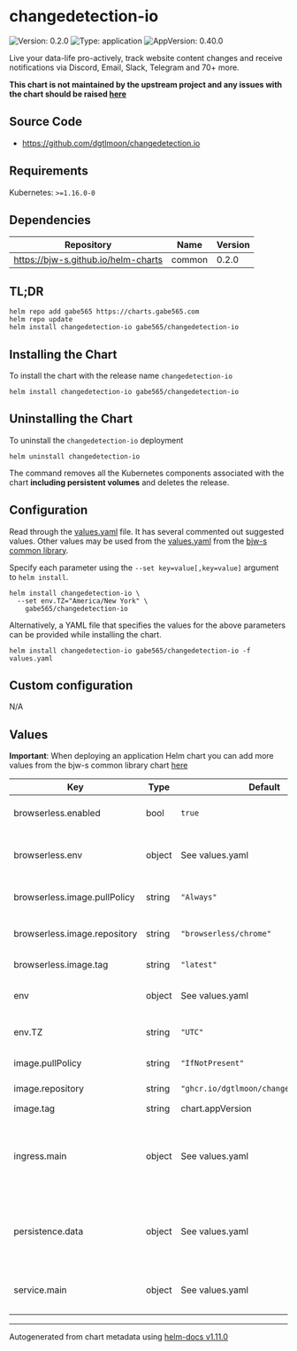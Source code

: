 # changedetection-io

![Version: 0.2.0](https://img.shields.io/badge/Version-0.2.0-informational?style=flat-square) ![Type: application](https://img.shields.io/badge/Type-application-informational?style=flat-square) ![AppVersion: 0.40.0](https://img.shields.io/badge/AppVersion-0.40.0-informational?style=flat-square)

Live your data-life pro-actively, track website content changes and receive notifications via Discord, Email, Slack, Telegram and 70+ more.

**This chart is not maintained by the upstream project and any issues with the chart should be raised [here](https://github.com/gabe565/charts/issues/new)**

## Source Code

* <https://github.com/dgtlmoon/changedetection.io>

## Requirements

Kubernetes: `>=1.16.0-0`

## Dependencies

| Repository | Name | Version |
|------------|------|---------|
| https://bjw-s.github.io/helm-charts | common | 0.2.0 |

## TL;DR

```console
helm repo add gabe565 https://charts.gabe565.com
helm repo update
helm install changedetection-io gabe565/changedetection-io
```

## Installing the Chart

To install the chart with the release name `changedetection-io`

```console
helm install changedetection-io gabe565/changedetection-io
```

## Uninstalling the Chart

To uninstall the `changedetection-io` deployment

```console
helm uninstall changedetection-io
```

The command removes all the Kubernetes components associated with the chart **including persistent volumes** and deletes the release.

## Configuration

Read through the [values.yaml](./values.yaml) file. It has several commented out suggested values.
Other values may be used from the [values.yaml](https://github.com/bjw-s/helm-charts/tree/main/charts/library/common/values.yaml) from the [bjw-s common library](https://github.com/bjw-s/helm-charts/tree/main/charts/library/common).

Specify each parameter using the `--set key=value[,key=value]` argument to `helm install`.

```console
helm install changedetection-io \
  --set env.TZ="America/New York" \
    gabe565/changedetection-io
```

Alternatively, a YAML file that specifies the values for the above parameters can be provided while installing the chart.

```console
helm install changedetection-io gabe565/changedetection-io -f values.yaml
```

## Custom configuration

N/A

## Values

**Important**: When deploying an application Helm chart you can add more values from the bjw-s common library chart [here](https://github.com/bjw-s/helm-charts/tree/main/charts/library/common)

| Key | Type | Default | Description |
|-----|------|---------|-------------|
| browserless.enabled | bool | `true` | Enable Browserless sidecar |
| browserless.env | object | See values.yaml | Browserless environment variables. [[ref]](https://docs.browserless.io/docs/docker.html) |
| browserless.image.pullPolicy | string | `"Always"` | Browserless image pull policy |
| browserless.image.repository | string | `"browserless/chrome"` | Browserless image repository |
| browserless.image.tag | string | `"latest"` | Browserless image tag |
| env | object | See values.yaml | environment variables. [[ref]](https://github.com/dgtlmoon/changedetection.io/blob/master/docker-compose.yml) |
| env.TZ | string | `"UTC"` | Set the container timezone |
| image.pullPolicy | string | `"IfNotPresent"` | image pull policy |
| image.repository | string | `"ghcr.io/dgtlmoon/changedetection.io"` | image repository |
| image.tag | string | chart.appVersion | image tag |
| ingress.main | object | See values.yaml | Enable and configure ingress settings for the chart under this key. |
| persistence.data | object | See values.yaml | Configure persistence settings for the chart under this key. |
| service.main | object | See values.yaml | Configures service settings for the chart. |

----------------------------------------------
Autogenerated from chart metadata using [helm-docs v1.11.0](https://github.com/norwoodj/helm-docs/releases/v1.11.0)
